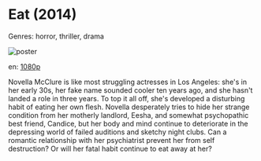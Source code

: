 # Eat (2014)

Genres: horror, thriller, drama

![poster](http://image.tmdb.org/t/p/w500/aq38K2WyxZIRrwBG9nqo83q8rBn.jpg)

en:
  [1080p](magnet:?xt=urn:btih:0ad11ed151d7ae99135ed83ec4e796bd074de6ec&dn=Eat+%282014%29+1080p+BrRip+x264+-+YIFY&tr=udp%3A%2F%2Ftracker.openbittorrent.com%3A80%2Fannounce&tr=udp%3A%2F%2Fglotorrents.pw%3A6969%2Fannounce&tr=udp%3A%2F%2Ftracker.openbittorrent.com%3A80%2Fannounce&tr=udp%3A%2F%2Ftracker.opentrackr.org%3A1337%2Fannounce&tr=udp%3A%2F%2Fzer0day.to%3A1337%2Fannounce&tr=udp%3A%2F%2Ftracker.coppersurfer.tk%3A6969%2Fannounce)
  


Novella McClure is like most struggling actresses in Los Angeles: she's in her early 30s, her fake name sounded cooler ten years ago, and she hasn't landed a role in three years. To top it all off, she's developed a disturbing habit of eating her own flesh. Novella desperately tries to hide her strange condition from her motherly landlord, Eesha, and somewhat psychopathic best friend, Candice, but her body and mind continue to deteriorate in the depressing world of failed auditions and sketchy night clubs. Can a romantic relationship with her psychiatrist prevent her from self destruction? Or will her fatal habit continue to eat away at her?